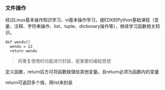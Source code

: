 ### 文件操作

经过Linux基本操作知识学习，vi基本操作学习，接EDX的Python基础课程（变量、注释、字符串操作、list、tuple、dictionary操作等），继续学习函数相关知识。

```
def wendu()
  wendu = 22
  return wendu
```
> 将重复使用的功能进行封装，是重要的编程思想

定义函数，return后方可将函数赋值给其他变量。且return必须为函数内的变量

return可返回多个值，用list来封装
